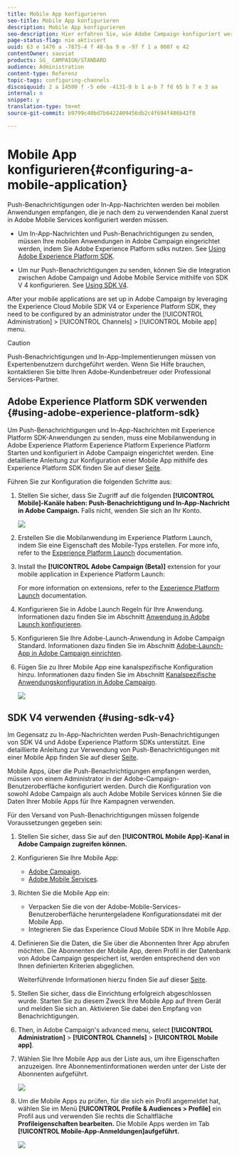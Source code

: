 ```yaml
---
title: Mobile App konfigurieren
seo-title: Mobile App konfigurieren
description: Mobile App konfigurieren
seo-description: Hier erfahren Sie, wie Adobe Campaign konfiguriert werden muss, damit Push-Benachrichtigungen oder In-App-Nachrichten unter Verwendung von SDK V4 oder Experience Platform SDK gesendet werden können.
page-status-flag: nie aktiviert
uuid: 63 e 1476 a -7875-4 f 48-ba 9 e -97 f 1 a 0007 e 42
contentOwner: sauviat
products: SG_ CAMPAIGN/STANDARD
audience: Administration
content-type: Referenz
topic-tags: configuring-channels
discoiquuid: 2 a 14500 f -5 ede -4131-8 b 1 a-b 7 fd 65 b 7 e 3 aa
internal: n
snippet: y
translation-type: tm+mt
source-git-commit: b9799c40bd7b6422409456db2c4f694f486b42f8

---
```



# Mobile App konfigurieren{#configuring-a-mobile-application}

Push-Benachrichtigungen oder In-App-Nachrichten werden bei mobilen Anwendungen empfangen, die je nach dem zu verwendenden Kanal zuerst in Adobe Mobile Services konfiguriert werden müssen.

* Um In-App-Nachrichten und Push-Benachrichtigungen zu senden, müssen Ihre mobilen Anwendungen in Adobe Campaign eingerichtet werden, indem Sie Adobe Experience Platform sdks nutzen. See [Using Adobe Experience Platform SDK](#using-adobe-experience-platform-sdk).

* Um nur Push-Benachrichtigungen zu senden, können Sie die Integration zwischen Adobe Campaign und Adobe Mobile Service mithilfe von SDK V 4 konfigurieren. See [Using SDK V4](#using-sdk-v4).

After your mobile applications are set up in Adobe Campaign by leveraging the Experience Cloud Mobile SDK V4 or Experience Platform SDK, they need to be configured by an administrator under the [!UICONTROL Administration] &gt; [!UICONTROL Channels] &gt; [!UICONTROL Mobile app] menu.

>[!CAUTION]
>
>Push-Benachrichtigungen und In-App-Implementierungen müssen von Expertenbenutzern durchgeführt werden. Wenn Sie Hilfe brauchen, kontaktieren Sie bitte Ihren Adobe-Kundenbetreuer oder Professional Services-Partner.

## Adobe Experience Platform SDK verwenden {#using-adobe-experience-platform-sdk}

Um Push-Benachrichtigungen und In-App-Nachrichten mit Experience Platform SDK-Anwendungen zu senden, muss eine Mobilanwendung in Adobe Experience Platform Experience Platform Experience Platform Starten und konfiguriert in Adobe Campaign eingerichtet werden. Eine detaillierte Anleitung zur Konfiguration einer Mobile App mithilfe des Experience Platform SDK finden Sie auf dieser [Seite](https://helpx.adobe.com/campaign/kb/configuring-app-sdkv4.html).

Führen Sie zur Konfiguration die folgenden Schritte aus:

1. Stellen Sie sicher, dass Sie Zugriff auf die folgenden **[!UICONTROL Mobile]-Kanäle haben: Push-Benachrichtigung und In-App-Nachricht in Adobe Campaign.** Falls nicht, wenden Sie sich an Ihr Konto.

   ![](assets/launch_1.png)

1. Erstellen Sie die Mobilanwendung im Experience Platform Launch, indem Sie eine Eigenschaft des Mobile-Typs erstellen. For more info, refer to the [Experience Platform Launch](https://aep-sdks.gitbook.io/docs/getting-started/create-a-mobile-property#create-a-new-mobile-property) documentation.
1. Install the **[!UICONTROL Adobe Campaign (Beta)]** extension for your mobile application in Experience Platform Launch:

   For more information on extensions, refer to the [Experience Platform Launch](https://aep-sdks.gitbook.io/docs/using-mobile-extensions/adobe-campaign-standard-beta) documentation.

1. Konfigurieren Sie in Adobe Launch Regeln für Ihre Anwendung. Informationen dazu finden Sie im Abschnitt [Anwendung in Adobe Launch konfigurieren](https://helpx.adobe.com/campaign/kb/configuring-app-sdk.html#ConfiguringyourapplicationinLaunch).
1. Konfigurieren Sie Ihre Adobe-Launch-Anwendung in Adobe Campaign Standard. Informationen dazu finden Sie im Abschnitt [Adobe-Launch-App in Adobe Campaign einrichten](https://helpx.adobe.com/campaign/kb/configuring-app-sdk.html#SettingupyourAdobeLaunchapplicationinAdobeCampaign).
1. Fügen Sie zu Ihrer Mobile App eine kanalspezifische Konfiguration hinzu. Informationen dazu finden Sie im Abschnitt [Kanalspezifische Anwendungskonfiguration in Adobe Campaign](https://helpx.adobe.com/campaign/kb/configuring-app-sdk.html#ChannelspecificapplicationconfigurationinAdobeCampaign).

   ![](assets/launch_2.png)

## SDK V4 verwenden {#using-sdk-v4}

Im Gegensatz zu In-App-Nachrichten werden Push-Benachrichtigungen von SDK V4 und Adobe Experience Platform SDKs unterstützt. Eine detaillierte Anleitung zur Verwendung von Push-Benachrichtigungen mit einer Mobile App finden Sie auf dieser [Seite](https://helpx.adobe.com/campaign/kb/configuring-app-sdkv4.html).

Mobile Apps, über die Push-Benachrichtigungen empfangen werden, müssen von einem Administrator in der Adobe-Campaign-Benutzeroberfläche konfiguriert werden. Durch die Konfiguration von sowohl Adobe Campaign als auch Adobe Mobile Services können Sie die Daten Ihrer Mobile Apps für Ihre Kampagnen verwenden.

Für den Versand von Push-Benachrichtigungen müssen folgende Voraussetzungen gegeben sein:

1. Stellen Sie sicher, dass Sie auf den **[!UICONTROL Mobile App]-Kanal in Adobe Campaign zugreifen können.**
1. Konfigurieren Sie Ihre Mobile App:

   * [Adobe Campaign](https://helpx.adobe.com/campaign/kb/configuring-app-sdkv4.html#SettingupamobileapplicationinAdobeCampaign).
   * [Adobe Mobile Services](https://helpx.adobe.com/campaign/kb/configuring-app-sdkv4.html#ConfiguringamobileapplicationinAdobeMobileServices).

1. Richten Sie die Mobile App ein:

   * Verpacken Sie die von der Adobe-Mobile-Services-Benutzeroberfläche heruntergeladene Konfigurationsdatei mit der Mobile App.
   * Integrieren Sie das Experience Cloud Mobile SDK in Ihre Mobile App.

1. Definieren Sie die Daten, die Sie über die Abonnenten Ihrer App abrufen möchten. Die Abonnenten der Mobile App, deren Profil in der Datenbank von Adobe Campaign gespeichert ist, werden entsprechend den von Ihnen definierten Kriterien abgeglichen.

   Weiterführende Informationen hierzu finden Sie auf dieser [Seite](https://helpx.adobe.com/campaign/kb/configuring-app-sdkv4.html#Collectingsubscribersdatafromamobileapplication).

1. Stellen Sie sicher, dass die Einrichtung erfolgreich abgeschlossen wurde. Starten Sie zu diesem Zweck Ihre Mobile App auf Ihrem Gerät und melden Sie sich an. Aktivieren Sie dabei den Empfang von Benachrichtigungen.
1. Then, in Adobe Campaign's advanced menu, select **[!UICONTROL Administration]** &gt; **[!UICONTROL Channels]** &gt; **[!UICONTROL Mobile app]**.
1. Wählen Sie Ihre Mobile App aus der Liste aus, um ihre Eigenschaften anzuzeigen. Ihre Abonnementinformationen werden unter der Liste der Abonnenten aufgeführt.

   ![](assets/push_notif_mobile_app.png)

1. Um die Mobile Apps zu prüfen, für die sich ein Profil angemeldet hat, wählen Sie im Menü **[!UICONTROL Profile &amp; Audiences &gt; Profile]** ein Profil aus und verwenden Sie rechts die Schaltfläche **Profileigenschaften bearbeiten.** Die Mobile Apps werden im Tab **[!UICONTROL Mobile-App-Anmeldungen]aufgeführt.**

   ![](assets/push_notif_subscriptions.png)